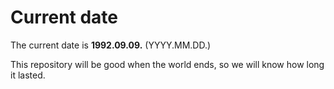 # Current date

The current date is **1992.09.09.** (YYYY.MM.DD.)

This repository will be good when the world ends, so we will know how long it lasted.